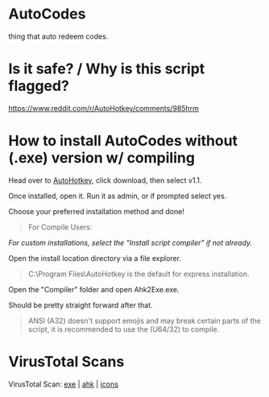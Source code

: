 # AutoCodes
thing that auto redeem codes.

# Is it safe? / Why is this script flagged?

https://www.reddit.com/r/AutoHotkey/comments/985hrm

# How to install AutoCodes without (.exe) version w/ compiling
Head over to [AutoHotkey](https://www.autohotkey.com),
click download, then select v1.1.

Once installed, open it.
Run it as admin, or if prompted select yes.

Choose your preferred installation method and done!

> For Compile Users:

*For custom installations, select the "Install script compiler" if not already.*

Open the install location directory via a file explorer.
> C:\Program Files\AutoHotkey is the default for express installation.

Open the "Compiler" folder and open Ahk2Exe.exe.


Should be pretty straight forward after that.
> ANSI (A32) doesn't support emojis and may break certain parts of the script, it is recommended to use the (U64/32) to compile.

# VirusTotal Scans

VirusTotal Scan: [exe](https://www.virustotal.com/gui/file/c90095a84046eceb4ae11cc3109aa66bb55d59c53c5595da96be6dc06314788d) | [ahk](https://www.virustotal.com/gui/file/8b81c2f14ea770e660c610e1e4c0fe95d30553437d18152c951422659badac3d) | [icons](https://www.virustotal.com/gui/file/a6f961d73675aed9bdde732da02c196180ace664edc103b37fb15bb68d18b273)
